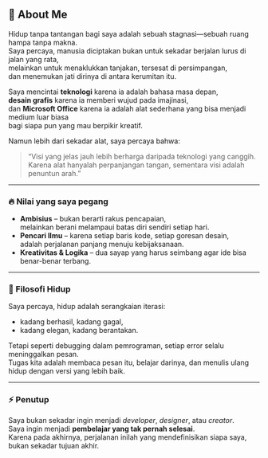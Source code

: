## 🌌 About Me

Hidup tanpa tantangan bagi saya adalah sebuah stagnasi—sebuah ruang hampa tanpa makna.  
Saya percaya, manusia diciptakan bukan untuk sekadar berjalan lurus di jalan yang rata,  
melainkan untuk menaklukkan tanjakan, tersesat di persimpangan,  
dan menemukan jati dirinya di antara kerumitan itu.

Saya mencintai **teknologi** karena ia adalah bahasa masa depan,  
**desain grafis** karena ia memberi wujud pada imajinasi,  
dan **Microsoft Office** karena ia adalah alat sederhana yang bisa menjadi medium luar biasa  
bagi siapa pun yang mau berpikir kreatif.  

Namun lebih dari sekadar alat, saya percaya bahwa:  
> “Visi yang jelas jauh lebih berharga daripada teknologi yang canggih.  
> Karena alat hanyalah perpanjangan tangan, sementara visi adalah penuntun arah.”  

---

### 🔥 Nilai yang saya pegang
- **Ambisius** – bukan berarti rakus pencapaian,  
  melainkan berani melampaui batas diri sendiri setiap hari.  
- **Pencari Ilmu** – karena setiap baris kode, setiap goresan desain,  
  adalah perjalanan panjang menuju kebijaksanaan.  
- **Kreativitas & Logika** – dua sayap yang harus seimbang agar ide bisa benar-benar terbang.  

---

### 🎯 Filosofi Hidup
Saya percaya, hidup adalah serangkaian iterasi:  
- kadang berhasil, kadang gagal,  
- kadang elegan, kadang berantakan.  

Tetapi seperti debugging dalam pemrograman, setiap error selalu meninggalkan pesan.  
Tugas kita adalah membaca pesan itu, belajar darinya, dan menulis ulang hidup dengan versi yang lebih baik.  

---

### ⚡ Penutup
Saya bukan sekadar ingin menjadi *developer*, *designer*, atau *creator*.  
Saya ingin menjadi **pembelajar yang tak pernah selesai**.  
Karena pada akhirnya, perjalanan inilah yang mendefinisikan siapa saya,  
bukan sekadar tujuan akhir.
